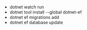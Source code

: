 * dotnet watch run
* dotnet tool install --global dotnet-ef
* dotnet ef migrations add <migration name>
* dotnet ef database update